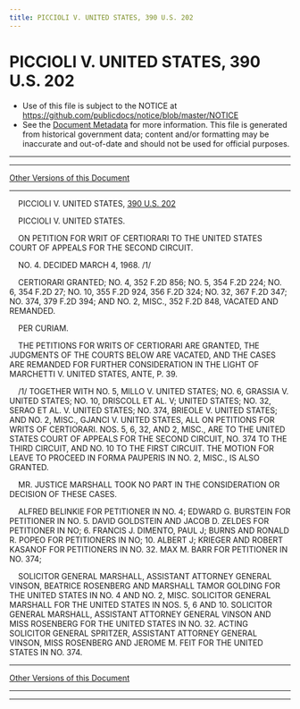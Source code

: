```yaml
---
title: PICCIOLI V. UNITED STATES, 390 U.S. 202
---
```


# PICCIOLI V. UNITED STATES, 390 U.S. 202

* Use of this file is subject to the NOTICE at https://github.com/publicdocs/notice/blob/master/NOTICE
* See the [Document Metadata](../../../index.md) for more information.
  This file is generated from historical government data; content and/or formatting may be inaccurate and out-of-date and should not be used for official purposes.

----------
----------

[Other Versions of this Document](https://publicdocs.github.io/go/links?ns=uslm-x&ref=%2Fus%2Fcourts%2Fscotus%2FusReporter%2F390%2F202)

----------

    PICCIOLI V. UNITED STATES, [390 U.S. 202][/us/courts/scotus/usReporter/390/202]

    PICCIOLI V. UNITED STATES.

    ON PETITION FOR WRIT OF CERTIORARI TO THE UNITED STATES COURT OF APPEALS FOR THE SECOND CIRCUIT.

    NO. 4.  DECIDED MARCH 4, 1968.  /1/

    CERTIORARI GRANTED; NO. 4, 352 F.2D 856; NO. 5, 354 F.2D 224; NO. 6, 354 F.2D 27; NO. 10, 355 F.2D 924, 356 F.2D 324; NO. 32, 367 F.2D 347; NO. 374, 379 F.2D 394; AND NO. 2, MISC., 352 F.2D 848, VACATED AND REMANDED.

    PER CURIAM.

    THE PETITIONS FOR WRITS OF CERTIORARI ARE GRANTED, THE JUDGMENTS OF THE COURTS BELOW ARE VACATED, AND THE CASES ARE REMANDED FOR FURTHER CONSIDERATION IN THE LIGHT OF MARCHETTI V. UNITED STATES, ANTE, P. 39.

    /1/  TOGETHER WITH NO. 5, MILLO V. UNITED STATES; NO. 6, GRASSIA V. UNITED STATES; NO. 10, DRISCOLL ET AL. V; UNITED STATES; NO. 32, SERAO ET AL. V. UNITED STATES; NO. 374, BRIEOLE V. UNITED STATES; AND NO. 2, MISC., GJANCI V. UNITED STATES, ALL ON PETITIONS FOR WRITS OF CERTIORARI.  NOS. 5, 6, 32, AND 2, MISC., ARE TO THE UNITED STATES COURT OF APPEALS FOR THE SECOND CIRCUIT, NO. 374 TO THE THIRD CIRCUIT, AND NO. 10 TO THE FIRST CIRCUIT.  THE MOTION FOR LEAVE TO PROCEED IN FORMA PAUPERIS IN NO. 2, MISC., IS ALSO GRANTED.

    MR. JUSTICE MARSHALL TOOK NO PART IN THE CONSIDERATION OR DECISION OF THESE CASES.

    ALFRED BELINKIE FOR PETITIONER IN NO. 4; EDWARD G. BURSTEIN FOR PETITIONER IN NO. 5.  DAVID GOLDSTEIN AND JACOB D. ZELDES FOR PETITIONER IN NO; 6.  FRANCIS J. DIMENTO, PAUL J; BURNS AND RONALD R. POPEO FOR PETITIONERS IN NO; 10.  ALBERT J; KRIEGER AND ROBERT KASANOF FOR PETITIONERS IN NO. 32.  MAX M. BARR FOR PETITIONER IN NO. 374;

    SOLICITOR GENERAL MARSHALL, ASSISTANT ATTORNEY GENERAL VINSON, BEATRICE ROSENBERG AND MARSHALL TAMOR GOLDING FOR THE UNITED STATES IN NO. 4 AND NO. 2, MISC.  SOLICITOR GENERAL MARSHALL FOR THE UNITED STATES IN NOS. 5, 6 AND 10.  SOLICITOR GENERAL MARSHALL, ASSISTANT ATTORNEY GENERAL VINSON AND MISS ROSENBERG FOR THE UNITED STATES IN NO. 32.  ACTING SOLICITOR GENERAL SPRITZER, ASSISTANT ATTORNEY GENERAL VINSON, MISS ROSENBERG AND JEROME M. FEIT FOR THE UNITED STATES IN NO. 374.

----------

[Other Versions of this Document](https://publicdocs.github.io/go/links?ns=uslm-x&ref=%2Fus%2Fcourts%2Fscotus%2FusReporter%2F390%2F202)

----------
----------

[/us/courts/scotus/usReporter/390/202]: https://publicdocs.github.io/go/links?ns=uslm-x&ref=%2Fus%2Fcourts%2Fscotus%2FusReporter%2F390%2F202


